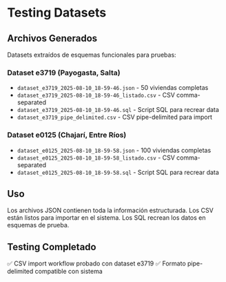 # Testing Datasets

## Archivos Generados

Datasets extraídos de esquemas funcionales para pruebas:

### Dataset e3719 (Payogasta, Salta)
- `dataset_e3719_2025-08-10_18-59-46.json` - 50 viviendas completas
- `dataset_e3719_2025-08-10_18-59-46_listado.csv` - CSV comma-separated
- `dataset_e3719_2025-08-10_18-59-46.sql` - Script SQL para recrear data
- `dataset_e3719_pipe_delimited.csv` - CSV pipe-delimited para import

### Dataset e0125 (Chajarí, Entre Ríos)
- `dataset_e0125_2025-08-10_18-59-58.json` - 100 viviendas completas
- `dataset_e0125_2025-08-10_18-59-58_listado.csv` - CSV comma-separated
- `dataset_e0125_2025-08-10_18-59-58.sql` - Script SQL para recrear data

## Uso

Los archivos JSON contienen toda la información estructurada.
Los CSV están listos para importar en el sistema.
Los SQL recrean los datos en esquemas de prueba.

## Testing Completado

✅ CSV import workflow probado con dataset e3719
✅ Formato pipe-delimited compatible con sistema